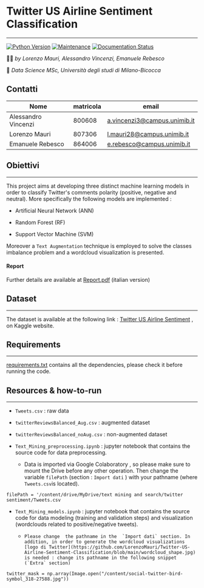 # Twitter US Airline Sentiment Classification
---------------------------------------------------------

[![Python Version](https://img.shields.io/badge/Python-3.6+-blue.svg)](https://shields.io/) [![Maintenance](https://img.shields.io/badge/Maintained%3F-yes-green.svg)](https://GitHub.com/Naereen/StrapDown.js/graphs/commit-activity) [![Documentation Status](https://readthedocs.org/projects/ansicolortags/badge/?version=comingSoon)](http://ansicolortags.readthedocs.io/?badge=latest) 

:technologist: *by Lorenzo Mauri, Alessandro Vincenzi, Emanuele Rebesco*

:round_pushpin: *Data Science MSc, Università degli studi di Milano-Bicocca*

<a name = 'gruppo'></a> 
## Contatti

|Nome                | matricola   | email                       |
|--------------------|-------------|-----------------------------| 
|Alessandro Vincenzi | 800608      |a.vincenzi3@campus.unimib.it |
|Lorenzo Mauri       | 807306      |l.mauri28@campus.unimib.it   |
|Emanuele Rebesco    | 864006      |e.rebesco@campus.unimib.it   |



<a name = 'obiettivi'></a> 
## Obiettivi
------------
This project aims at developing three distinct machine learning models in order to classify Twitter's comments polarity (positive, negative and neutral). 
More specifically the following models are implemented :

* Artificial Neural Network (ANN)

* Random Forest (RF)

* Support Vector Machine (SVM)

Moreover a `Text Augmentation` technique is employed to solve the classes imbalance problem and a wordcloud visualization is presented.


#### Report 
Further details are available at [Report.pdf](https://github.com/LorenzoMauri/Twitter-US-Airline-Sentiment-Classification/blob/main/Report.pdf)
(italian version)

<a name = 'dataset'></a> 
## Dataset
----------
The dataset is available at the following link : [Twitter US Airline Sentiment](https://www.kaggle.com/crowdflower/twitter-airline-sentiment) ,  on Kaggle website.

<a name = 'requisiti'></a>
## Requirements
-------------

[requirements.txt](https://github.com/LorenzoMauri/Twitter-US-Airline-Sentiment-Classification/blob/main/requirements.txt) contains all the dependencies, please check it before running the code.

## Resources & how-to-run
-------------------------

* `Tweets.csv` : raw data

* `twitterReviewsBalanced_Aug.csv` : augmented dataset 

* `twitterReviewsBalanced_noAug.csv` : non-augmented dataset

* `Text_Mining_preprocessing.ipynb`  : jupyter notebook that contains the source code for data preprocessing. 
  * Data is imported via Google Colaboratory , so please make sure to mount the Drive before any other operation. Then         change the variable `filePath` (section : `Import dati` ) with your pathname (where `Tweets.csv`is located).

```
filePath = '/content/drive/MyDrive/text mining and search/twitter sentiment/Tweets.csv
```


* `Text_Mining_models.ipynb` : jupyter notebook that contains the source code for data modeling (training and validation steps) and visualization (wordclouds related to positive/negative tweets).

  * 	Please change  the pathname in the  `Import dati` section. In addition, in order to generate the wordcloud visualizations [logo di Twitter](https://github.com/LorenzoMauri/Twitter-US-Airline-Sentiment-Classification/blob/main/wordcloud_shape.jpg) is needed : change its pathname in the following snippet (`Extra` section)

```
twitter_mask = np.array(Image.open("/content/social-twitter-bird-symbol_318-27588.jpg"))
```





